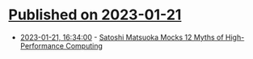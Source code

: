 # [Published on 2023-01-21](index.md)

* [2023-01-21, 16:34:00](https://tech.slashdot.org/story/23/01/21/0447207/satoshi-matsuoka-mocks-12-myths-of-high-performance-computing?utm_source=rss1.0mainlinkanon&utm_medium=feed) - [Satoshi Matsuoka Mocks 12 Myths of High-Performance Computing](https://tech.slashdot.org/story/23/01/21/0447207/satoshi-matsuoka-mocks-12-myths-of-high-performance-computing?utm_source=rss1.0mainlinkanon&utm_medium=feed)
